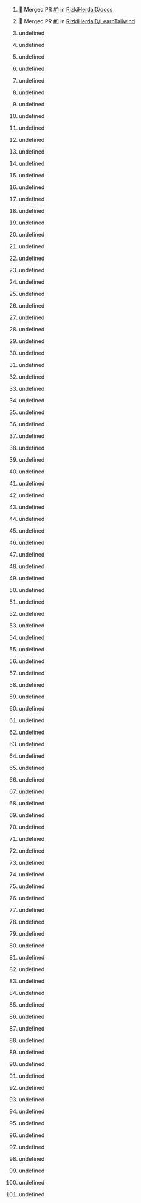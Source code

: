 1. 🎉 Merged PR [#1](https://github.com//RizkiHerdaID/docs/pull/1) in [RizkiHerdaID/docs](https://github.com//RizkiHerdaID/docs)
2. 🎉 Merged PR [#1](https://github.com//RizkiHerdaID/LearnTailwind/pull/1) in [RizkiHerdaID/LearnTailwind](https://github.com//RizkiHerdaID/LearnTailwind)
3. undefined


4. undefined

5. undefined
6. undefined
7. undefined
8. undefined

9. undefined
10. undefined

11. undefined
12. undefined

13. undefined
14. undefined
15. undefined
16. undefined
17. undefined
18. undefined
19. undefined
20. undefined
21. undefined

22. undefined

23. undefined
24. undefined
25. undefined
26. undefined
27. undefined

28. undefined
29. undefined

30. undefined
31. undefined
32. undefined
33. undefined
34. undefined
35. undefined
36. undefined
37. undefined

38. undefined


39. undefined

40. undefined
41. undefined
42. undefined

43. undefined
44. undefined

45. undefined

46. undefined

47. undefined
48. undefined
49. undefined
50. undefined
51. undefined
52. undefined

53. undefined



54. undefined

55. undefined

56. undefined
57. undefined
58. undefined
59. undefined
60. undefined

61. undefined

62. undefined

63. undefined
64. undefined
65. undefined
66. undefined
67. undefined
68. undefined
69. undefined
70. undefined
71. undefined
72. undefined
73. undefined
74. undefined
75. undefined
76. undefined
77. undefined

78. undefined
79. undefined

80. undefined

81. undefined

82. undefined
83. undefined
84. undefined

85. undefined

86. undefined

87. undefined
88. undefined

89. undefined
90. undefined

91. undefined

92. undefined
93. undefined

94. undefined

95. undefined

96. undefined
97. undefined
98. undefined
99. undefined
100. undefined
101. undefined

